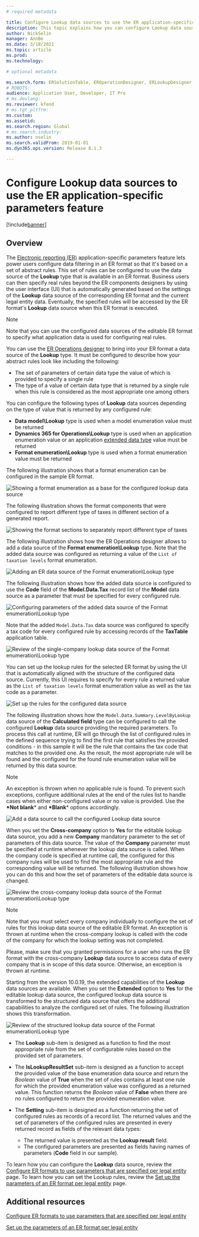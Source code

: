 ```yaml
---
# required metadata

title: Configure Lookup data sources to use the ER application-specific parameters feature
description: This topic explains how you can configure Lookup data sources in Electronic reporting (ER) formats to use the ER application-specific parameters feature.
author: NickSelin
manager: AnnBe
ms.date: 3/18/2021
ms.topic: article
ms.prod: 
ms.technology: 

# optional metadata

ms.search.form: ERSolutionTable, EROperationDesigner, ERLookupDesigner, ERComponentLookupStructureEditing
# ROBOTS: 
audience: Application User, Developer, IT Pro
# ms.devlang: 
ms.reviewer: kfend
# ms.tgt_pltfrm: 
ms.custom: 
ms.assetid: 
ms.search.region: Global
# ms.search.industry: 
ms.author: nselin
ms.search.validFrom: 2019-01-01
ms.dyn365.ops.version: Release 8.1.3

---
```


# Configure Lookup data sources to use the ER application-specific parameters feature

[!include[banner](../includes/banner.md)]

## Overview

The [Electronic reporting (ER)](general-electronic-reporting.md) application-specific parameters feature lets power users configure data filtering in an ER format so that it's based on a set of abstract rules. This set of rules can be configured to use the data source of the **Lookup** type that is available in an ER format. Business users can then specify real rules beyond the ER components designers by using the user interface (UI) that is automatically generated based on the settings of the **Lookup** data source of the corresponding ER format and the current legal entity data. Eventually, the specified rules will be accessed by the ER format's **Lookup** data source when this ER format is executed.

> [!NOTE]
> Note that you can use the configured data sources of the editable ER format to specify what application data is used for configuring real rules.

You can use the [ER Operations designer](general-electronic-reporting.md#building-a-format-that-uses-a-data-model-as-a-base) to bring into your ER format a data source of the **Lookup** type. It must be configured to describe how your abstract rules look like including the following:

- The set of parameters of certain data type the value of which is provided to specify a single rule
- The type of a value of certain data type that is returned by a single rule when this rule is considered as the most appropriate one among others

You can configure the following types of **Lookup** data sources depending on the type of value that is returned by any configured rule:

- **Data model\Lookup** type is used when a model enumeration value must be returned
- **Dynamics 365 for Operations\Lookup** type is used when an application enumeration value or an application [extended data type](../extensibility/extensible-edts.md) value must be returned
- **Format enumeration\Lookup** type is used when a format enumeration value must be returned

The following illustration shows that a format enumeration can be configured in the sample ER format.

![Showing a format enumeration as a base for the configured lookup data source](./media/er-lookup-data-sources-img1.gif)

The following illustration shows the format components that were configured to report different type of taxes in different section of a generated report.

![Showing the format sections to separately report different type of taxes](./media/er-lookup-data-sources-img2.png)

The following illustration shows how the ER Operations designer allows to add a data source of the **Format enumeration\Lookup** type.  Note that the added data source was configured as returning a value of the `List of taxation levels` format enumeration.

![Adding an ER data source of the Format enumeration\Lookup type](./media/er-lookup-data-sources-img3.gif)

The following illustration shows how the added data source is configured to use the **Code** field of the **Model.Data.Tax** record list of the **Model** data source as a parameter that must be specified for every configured rule.

![Configuring parameters of the added data source of the Format enumeration\Lookup type](./media/er-lookup-data-sources-img4.gif)

Note that the added `Model.Data.Tax` data source was configured to specify a tax code for every configured rule by accessing records of the **TaxTable** application table.

![Review of the single-company lookup data source of the Format enumeration\Lookup type](./media/er-lookup-data-sources-img5.gif)

You can set up the lookup rules for the selected ER format by using the UI that is automatically aligned with the structure of the configured data source. Currently, this UI requires to specify for every rule a returned value as the `List of taxation levels` format enumeration value as well as the tax code as a parameter.

![Set up the rules for the configured data source](./media/er-lookup-data-sources-img6.gif)

The following illustration shows how the `Model.Data.Summary.LevelByLookup` data source of the **Calculated field** type can be configured to call the configured **Lookup** data source providing the required parameters. To process this call at runtime, ER will go through the list of configured rules in the defined sequence trying to find the first rule that satisfies the provided conditions - in this sample it will be the rule that contains the tax code that matches to the provided one. As the result, the most appropriate rule will be found and the configured for the found rule enumeration value will be returned by this data source.

> [!NOTE]
> An exception is thrown when no applicable rule is found. To prevent such exceptions, configure additional rules at the end of the rules list to handle cases when either non-configured value or no value is provided. Use the **\*Not blank*** and **\*Blank*** options accordingly.  

![Add a data source to call the configured Lookup data source](./media/er-lookup-data-sources-img7.png)

When you set the **Cross-company** option to **Yes** for the editable lookup data source, you add a new **Company** mandatory parameter to the set of parameters of this data source. The value of the **Company** parameter must be specified at runtime whenever the lookup data source is called. When the company code is specified at runtime call, the configured for this company rules will be used to find the most appropriate rule and the corresponding value will be returned. The following illustration shows how you can do this and how the set of parameters of the editable data source is changed.

![Review the cross-company lookup data source of the Format enumeration\Lookup type](./media/er-lookup-data-sources-img8.gif)

> [!NOTE]
> Note that you must select every company individually to configure the set of rules for this lookup data source of the editable ER format. An exception is thrown at runtime when the cross-company lookup is called with the code of the company for which the lookup setting was not completed.
>
> Please, make sure that you granted permissions for a user who runs the ER format with the cross-company **Lookup** data source to access data of every company that is in scope of this data source. Otherwise, an exception is thrown  at runtime.

Starting from the version 10.0.19, the extended capabilities of the **Lookup** data sources are available. When you set the **Extended** option to **Yes** for the editable lookup data source, the configured lookup data source is transformed to the structured data source that offers the additional capabilities to analyze the configured set of rules. The following illustration shows this transformation.

![Review of the structured lookup data source of the Format enumeration\Lookup type](./media/er-lookup-data-sources-img9.gif)

- The **Lookup** sub-item is designed as a function to find the most appropriate rule from the set of configurable rules based on the provided set of parameters.
- The **IsLookupResultSet** sub-item is designed as a function to accept the provided value of the base enumeration data source and return the *Boolean* value of **True** when the set of rules contains at least one rule for which the provided enumeration value was configured as a returned value. This function returns the *Boolean* value of **False** when there are no rules configured to return the provided enumeration value.
- The **Setting** sub-item is designed as a function returning the set of configured rules as records of a record list. The returned values and the set of parameters of the configured rules are presented in every returned record as fields of the relevant data types:

    - The returned value is presented as the **Lookup result** field.
    - The configured parameters are presented as fields having names of parameters (**Code** field in our sample).

To learn how you can configure the **Lookup** data source, review the [Configure ER formats to use parameters that are specified per legal entity](er-app-specific-parameters-configure-format.md) page. To learn how you can set the Lookup rules, review the [Set up the parameters of an ER format per legal entity](er-app-specific-parameters-set-up.md) page.

## Additional resources

[Configure ER formats to use parameters that are specified per legal entity](er-app-specific-parameters-configure-format.md)

[Set up the parameters of an ER format per legal entity](er-app-specific-parameters-set-up.md)
